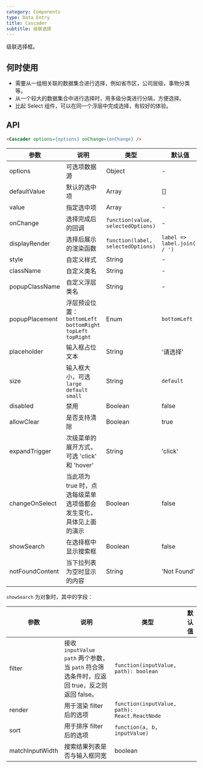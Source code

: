```yaml
---
category: Components
type: Data Entry
title: Cascader
subtitle: 级联选择
---
```


级联选择框。


## 何时使用

- 需要从一组相关联的数据集合进行选择，例如省市区，公司层级，事物分类等。
- 从一个较大的数据集合中进行选择时，用多级分类进行分隔，方便选择。
- 比起 Select 组件，可以在同一个浮层中完成选择，有较好的体验。

## API

```html
<Cascader options={options} onChange={onChange} />
```

| 参数 | 说明 | 类型 | 默认值 |
|------|------|------|--------|
| options | 可选项数据源 | Object | - |
| defaultValue | 默认的选中项 | Array  |[] |
| value | 指定选中项 | Array  | - |
| onChange | 选择完成后的回调 | `function(value, selectedOptions)` | - |
| displayRender | 选择后展示的渲染函数 | `function(label, selectedOptions)` | `label => label.join(' / ')` |
| style | 自定义样式 | String | - |
| className | 自定义类名 | String | - |
| popupClassName | 自定义浮层类名 | String | - |
| popupPlacement | 浮层预设位置：`bottomLeft` `bottomRight` `topLeft` `topRight` | Enum | `bottomLeft` |
| placeholder | 输入框占位文本 | String | '请选择' |
| size | 输入框大小，可选 `large` `default` `small` | String | `default` |
| disabled | 禁用 | Boolean | false |
| allowClear | 是否支持清除 | Boolean | true |
| expandTrigger | 次级菜单的展开方式，可选 'click' 和 'hover' | String | 'click' |
| changeOnSelect | 当此项为 true 时，点选每级菜单选项值都会发生变化，具体见上面的演示 | Boolean | false |
| showSearch | 在选择框中显示搜索框 | Boolean | false |
| notFoundContent | 当下拉列表为空时显示的内容 | String | 'Not Found' |

`showSearch` 为对象时，其中的字段：

| 参数 | 说明 | 类型 | 默认值 |
|------|------|------|--------|
| filter | 接收 `inputValue` `path` 两个参数，当 `path` 符合筛选条件时，应返回 true，反之则返回 false。 | `function(inputValue, path): boolean` | |
| render | 用于渲染 filter 后的选项 | `function(inputValue, path): React.ReactNode` | |
| sort | 用于排序 filter 后的选项 | `function(a, b, inputValue)` | |
| matchInputWidth | 搜索结果列表是否与输入框同宽 | boolean | |

<style>
.ant-cascader-picker {
  width: 220px;
}
</style>
